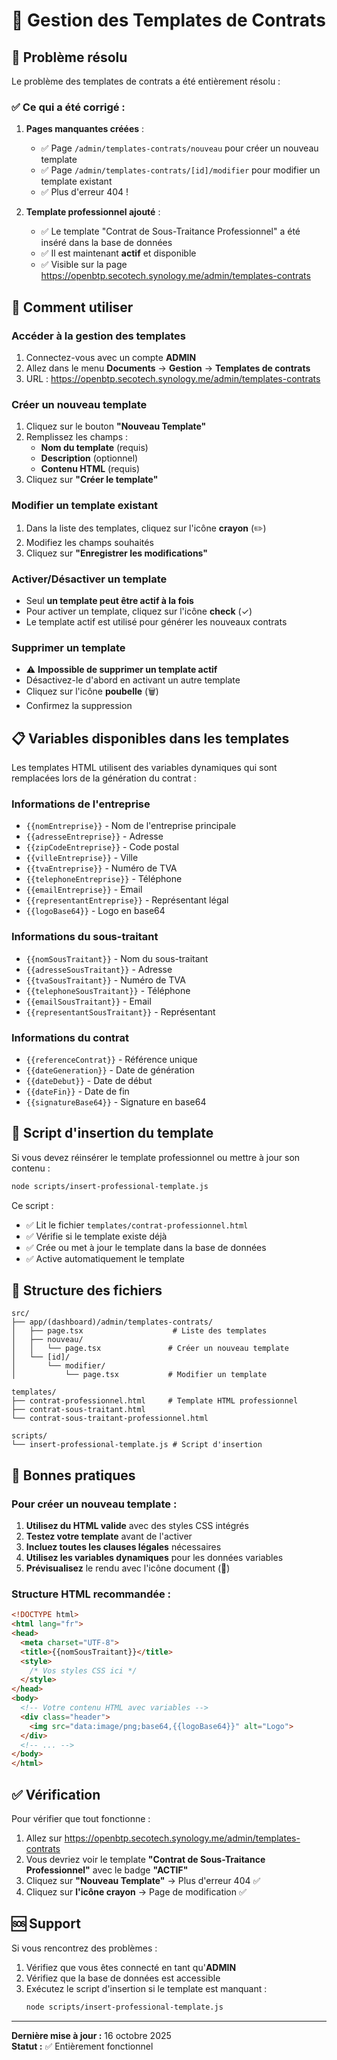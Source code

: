 # 📄 Gestion des Templates de Contrats

## 🎯 Problème résolu

Le problème des templates de contrats a été entièrement résolu :

### ✅ Ce qui a été corrigé :

1. **Pages manquantes créées** :
   - ✅ Page `/admin/templates-contrats/nouveau` pour créer un nouveau template
   - ✅ Page `/admin/templates-contrats/[id]/modifier` pour modifier un template existant
   - ✅ Plus d'erreur 404 !

2. **Template professionnel ajouté** :
   - ✅ Le template "Contrat de Sous-Traitance Professionnel" a été inséré dans la base de données
   - ✅ Il est maintenant **actif** et disponible
   - ✅ Visible sur la page https://openbtp.secotech.synology.me/admin/templates-contrats

## 🚀 Comment utiliser

### Accéder à la gestion des templates

1. Connectez-vous avec un compte **ADMIN**
2. Allez dans le menu **Documents** → **Gestion** → **Templates de contrats**
3. URL : https://openbtp.secotech.synology.me/admin/templates-contrats

### Créer un nouveau template

1. Cliquez sur le bouton **"Nouveau Template"**
2. Remplissez les champs :
   - **Nom du template** (requis)
   - **Description** (optionnel)
   - **Contenu HTML** (requis)
3. Cliquez sur **"Créer le template"**

### Modifier un template existant

1. Dans la liste des templates, cliquez sur l'icône **crayon** (✏️)
2. Modifiez les champs souhaités
3. Cliquez sur **"Enregistrer les modifications"**

### Activer/Désactiver un template

- Seul **un template peut être actif à la fois**
- Pour activer un template, cliquez sur l'icône **check** (✓)
- Le template actif est utilisé pour générer les nouveaux contrats

### Supprimer un template

- ⚠️ **Impossible de supprimer un template actif**
- Désactivez-le d'abord en activant un autre template
- Cliquez sur l'icône **poubelle** (🗑️)
- Confirmez la suppression

## 📋 Variables disponibles dans les templates

Les templates HTML utilisent des variables dynamiques qui sont remplacées lors de la génération du contrat :

### Informations de l'entreprise
- `{{nomEntreprise}}` - Nom de l'entreprise principale
- `{{adresseEntreprise}}` - Adresse
- `{{zipCodeEntreprise}}` - Code postal
- `{{villeEntreprise}}` - Ville
- `{{tvaEntreprise}}` - Numéro de TVA
- `{{telephoneEntreprise}}` - Téléphone
- `{{emailEntreprise}}` - Email
- `{{representantEntreprise}}` - Représentant légal
- `{{logoBase64}}` - Logo en base64

### Informations du sous-traitant
- `{{nomSousTraitant}}` - Nom du sous-traitant
- `{{adresseSousTraitant}}` - Adresse
- `{{tvaSousTraitant}}` - Numéro de TVA
- `{{telephoneSousTraitant}}` - Téléphone
- `{{emailSousTraitant}}` - Email
- `{{representantSousTraitant}}` - Représentant

### Informations du contrat
- `{{referenceContrat}}` - Référence unique
- `{{dateGeneration}}` - Date de génération
- `{{dateDebut}}` - Date de début
- `{{dateFin}}` - Date de fin
- `{{signatureBase64}}` - Signature en base64

## 🔧 Script d'insertion du template

Si vous devez réinsérer le template professionnel ou mettre à jour son contenu :

```bash
node scripts/insert-professional-template.js
```

Ce script :
- ✅ Lit le fichier `templates/contrat-professionnel.html`
- ✅ Vérifie si le template existe déjà
- ✅ Crée ou met à jour le template dans la base de données
- ✅ Active automatiquement le template

## 📁 Structure des fichiers

```
src/
├── app/(dashboard)/admin/templates-contrats/
│   ├── page.tsx                    # Liste des templates
│   ├── nouveau/
│   │   └── page.tsx               # Créer un nouveau template
│   └── [id]/
│       └── modifier/
│           └── page.tsx           # Modifier un template

templates/
├── contrat-professionnel.html     # Template HTML professionnel
├── contrat-sous-traitant.html
└── contrat-sous-traitant-professionnel.html

scripts/
└── insert-professional-template.js # Script d'insertion
```

## 🎨 Bonnes pratiques

### Pour créer un nouveau template :

1. **Utilisez du HTML valide** avec des styles CSS intégrés
2. **Testez votre template** avant de l'activer
3. **Incluez toutes les clauses légales** nécessaires
4. **Utilisez les variables dynamiques** pour les données variables
5. **Prévisualisez** le rendu avec l'icône document (📄)

### Structure HTML recommandée :

```html
<!DOCTYPE html>
<html lang="fr">
<head>
  <meta charset="UTF-8">
  <title>{{nomSousTraitant}}</title>
  <style>
    /* Vos styles CSS ici */
  </style>
</head>
<body>
  <!-- Votre contenu HTML avec variables -->
  <div class="header">
    <img src="data:image/png;base64,{{logoBase64}}" alt="Logo">
  </div>
  <!-- ... -->
</body>
</html>
```

## ✅ Vérification

Pour vérifier que tout fonctionne :

1. Allez sur https://openbtp.secotech.synology.me/admin/templates-contrats
2. Vous devriez voir le template **"Contrat de Sous-Traitance Professionnel"** avec le badge **"ACTIF"**
3. Cliquez sur **"Nouveau Template"** → Plus d'erreur 404 ✅
4. Cliquez sur **l'icône crayon** → Page de modification ✅

## 🆘 Support

Si vous rencontrez des problèmes :

1. Vérifiez que vous êtes connecté en tant qu'**ADMIN**
2. Vérifiez que la base de données est accessible
3. Exécutez le script d'insertion si le template est manquant :
   ```bash
   node scripts/insert-professional-template.js
   ```

---

**Dernière mise à jour :** 16 octobre 2025  
**Statut :** ✅ Entièrement fonctionnel

